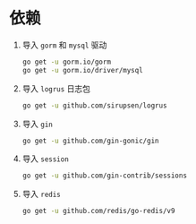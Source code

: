    
# 依赖

1. 导入 `gorm` 和 `mysql` 驱动 

    ```BASH
    go get -u gorm.io/gorm  
    go get -u gorm.io/driver/mysql
   ```
    
2. 导入 `logrus` 日志包
   ```bash
   go get -u github.com/sirupsen/logrus
   ```
3. 导入 `gin` 
   
   ```bash
   go get -u github.com/gin-gonic/gin
   ```
1. 导入 `session`
   
   ```bash
   go get -u github.com/gin-contrib/sessions
   ```

1. 导入 `redis`
   ```bash
   go get -u github.com/redis/go-redis/v9
   ```